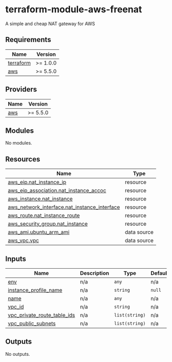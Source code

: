 # terraform-module-aws-freenat
A simple and cheap NAT gateway for AWS

<!-- BEGIN_TF_DOCS -->
## Requirements

| Name | Version |
|------|---------|
| <a name="requirement_terraform"></a> [terraform](#requirement\_terraform) | >= 1.0.0 |
| <a name="requirement_aws"></a> [aws](#requirement\_aws) | >= 5.5.0 |

## Providers

| Name | Version |
|------|---------|
| <a name="provider_aws"></a> [aws](#provider\_aws) | >= 5.5.0 |

## Modules

No modules.

## Resources

| Name | Type |
|------|------|
| [aws_eip.nat_instance_ip](https://registry.terraform.io/providers/hashicorp/aws/latest/docs/resources/eip) | resource |
| [aws_eip_association.nat_instance_accoc](https://registry.terraform.io/providers/hashicorp/aws/latest/docs/resources/eip_association) | resource |
| [aws_instance.nat_instance](https://registry.terraform.io/providers/hashicorp/aws/latest/docs/resources/instance) | resource |
| [aws_network_interface.nat_instance_interface](https://registry.terraform.io/providers/hashicorp/aws/latest/docs/resources/network_interface) | resource |
| [aws_route.nat_instance_route](https://registry.terraform.io/providers/hashicorp/aws/latest/docs/resources/route) | resource |
| [aws_security_group.nat_instance](https://registry.terraform.io/providers/hashicorp/aws/latest/docs/resources/security_group) | resource |
| [aws_ami.ubuntu_arm_ami](https://registry.terraform.io/providers/hashicorp/aws/latest/docs/data-sources/ami) | data source |
| [aws_vpc.vpc](https://registry.terraform.io/providers/hashicorp/aws/latest/docs/data-sources/vpc) | data source |

## Inputs

| Name | Description | Type | Default | Required |
|------|-------------|------|---------|:--------:|
| <a name="input_env"></a> [env](#input\_env) | n/a | `any` | n/a | yes |
| <a name="input_instance_profile_name"></a> [instance\_profile\_name](#input\_instance\_profile\_name) | n/a | `string` | `null` | no |
| <a name="input_name"></a> [name](#input\_name) | n/a | `any` | n/a | yes |
| <a name="input_vpc_id"></a> [vpc\_id](#input\_vpc\_id) | n/a | `string` | n/a | yes |
| <a name="input_vpc_private_route_table_ids"></a> [vpc\_private\_route\_table\_ids](#input\_vpc\_private\_route\_table\_ids) | n/a | `list(string)` | n/a | yes |
| <a name="input_vpc_public_subnets"></a> [vpc\_public\_subnets](#input\_vpc\_public\_subnets) | n/a | `list(string)` | n/a | yes |

## Outputs

No outputs.
<!-- END_TF_DOCS -->